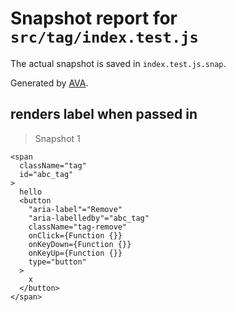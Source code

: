 # Snapshot report for `src/tag/index.test.js`

The actual snapshot is saved in `index.test.js.snap`.

Generated by [AVA](https://ava.li).

## renders label when passed in

> Snapshot 1

    <span
      className="tag"
      id="abc_tag"
    >
      hello
      <button
        "aria-label"="Remove"
        "aria-labelledby"="abc_tag"
        className="tag-remove"
        onClick={Function {}}
        onKeyDown={Function {}}
        onKeyUp={Function {}}
        type="button"
      >
        x
      </button>
    </span>
